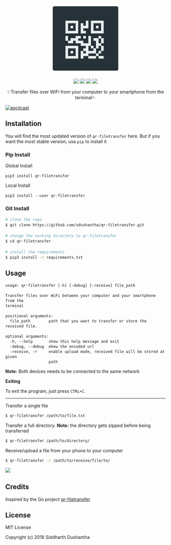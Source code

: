 <p align="center"><img src="logo.png"><br></p>
<p align="center">
<a href="https://pypi.org/project/qr-filetransfer/"><img src="https://img.shields.io/badge/release-v1.3-blue.svg"></a>
<a href="https://pepy.tech/badge/qr-filetransfe"><img src="https://pepy.tech/badge/qr-filetransfer"></a>
<a href="./LICENSE"><img src="https://img.shields.io/badge/license-MIT-blue.svg"></a>
<a href="https://img.shields.io/badge/support-Linux%20|%20MacOS%20|%20Windows%20-blue.svg"><img src="https://img.shields.io/badge/support-Linux%20|%20MacOS%20|%20Windows%20-blue.svg"></a>
</p>
<p align="center">✨Transfer files over WiFi from your computer to your smartphone from the terminal✨</p>



[![asciicast](https://asciinema.org/a/173861.svg)](https://asciinema.org/a/173861)

## Installation

You will find the most updated version of ```qr-filetransfer``` here. But if you want the most stable version, use ```pip``` to install it

### Pip Install

Global Install

```pip3 install qr-filetransfer```

Local Install

```pip3 install --user qr-filetransfer```

### Git Install

```bash
# clone the repo
$ git clone https://github.com/sdushantha/qr-filetransfer.git

# change the working directory to qr-filetransfer
$ cd qr-filetransfer

# install the requirements
$ pip3 install -r requirements.txt
```


## Usage
```
usage: qr-filetransfer [-h] [-debug] [-receive] file_path

Transfer files over WiFi between your computer and your smartphone from the
terminal

positional arguments:
  file_path        path that you want to transfer or store the received file.

optional arguments:
  -h, --help       show this help message and exit
  -debug, --debug  ehow the encoded url
  -receive, -r     enable upload mode, received file will be stored at given
                   path
```

**Note:** Both devices needs to be connected to the same network

**Exiting**

To exit the program, just press ```CTRL+C```.

---

Transfer a single file
```bash
$ qr-filetransfer /path/to/file.txt
```


Transfer a full directory. **Note:** the directory gets zipped before being transferred
```bash
$ qr-filetransfer /path/to/directory/
```

Receive/upload a file from your phone to your computer
```bash
$ qr-filetransfer -r /path/to/receive/file/to/
```

![](https://user-images.githubusercontent.com/27065646/56946075-7444ae00-6b29-11e9-9387-06ae063e1361.png)

## Credits
Inspired by the Go project [qr-filetransfer](https://github.com/claudiodangelis/qr-filetransfer)

## License
MIT License

Copyright (c) 2018 Siddharth Dushantha
